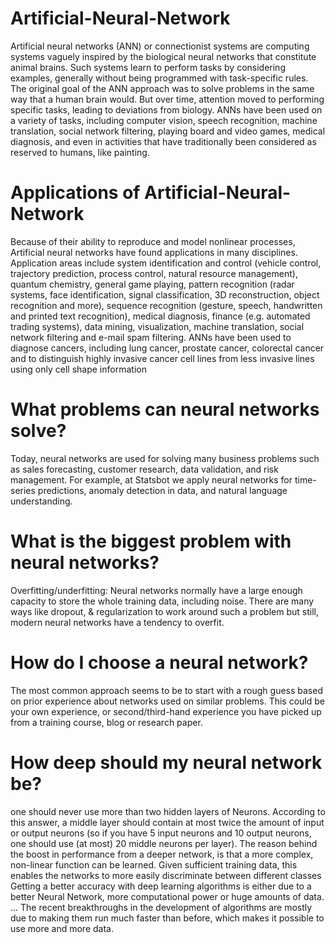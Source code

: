 # Artificial-Neural-Network
Artificial neural networks (ANN) or connectionist systems are computing systems vaguely inspired by the biological neural networks that constitute animal brains. Such systems learn to perform tasks by considering examples, generally without being programmed with task-specific rules.
The original goal of the ANN approach was to solve problems in the same way that a human brain would. But over time, attention moved to performing specific tasks, leading to deviations from biology. ANNs have been used on a variety of tasks, including computer vision, speech recognition, machine translation, social network filtering, playing board and video games, medical diagnosis, and even in activities that have traditionally been considered as reserved to humans, like painting.

# Applications of Artificial-Neural-Network 
Because of their ability to reproduce and model nonlinear processes, Artificial neural networks have found applications in many disciplines. Application areas include system identification and control (vehicle control, trajectory prediction, process control, natural resource management), quantum chemistry, general game playing, pattern recognition (radar systems, face identification, signal classification, 3D reconstruction, object recognition and more), sequence recognition (gesture, speech, handwritten and printed text recognition), medical diagnosis, finance (e.g. automated trading systems), data mining, visualization, machine translation, social network filtering and e-mail spam filtering. ANNs have been used to diagnose cancers, including lung cancer, prostate cancer, colorectal cancer and to distinguish highly invasive cancer cell lines from less invasive lines using only cell shape information

# What problems can neural networks solve?
Today, neural networks are used for solving many business problems such as sales forecasting, customer research, data validation, and risk management. For example, at Statsbot we apply neural networks for time-series predictions, anomaly detection in data, and natural language understanding.

# What is the biggest problem with neural networks?
Overfitting/underfitting: Neural networks normally have a large enough capacity to store the whole training data, including noise. There are many ways like dropout, & regularization to work around such a problem but still, modern neural networks have a tendency to overfit.

# How do I choose a neural network?
The most common approach seems to be to start with a rough guess based on prior experience about networks used on similar problems. This could be your own experience, or second/third-hand experience you have picked up from a training course, blog or research paper.

# How deep should my neural network be?
one should never use more than two hidden layers of Neurons. According to this answer, a middle layer should contain at most twice the amount of input or output neurons (so if you have 5 input neurons and 10 output neurons, one should use (at most) 20 middle neurons per layer).
The reason behind the boost in performance from a deeper network, is that a more complex, non-linear function can be learned. Given sufficient training data, this enables the      networks to more easily discriminate between different classes
Getting a better accuracy with deep learning algorithms is either due to a better Neural Network, more computational power or huge amounts of data. ... The recent breakthroughs in the development of algorithms are mostly due to making them run much faster than before, which makes it possible to use more and more data.
